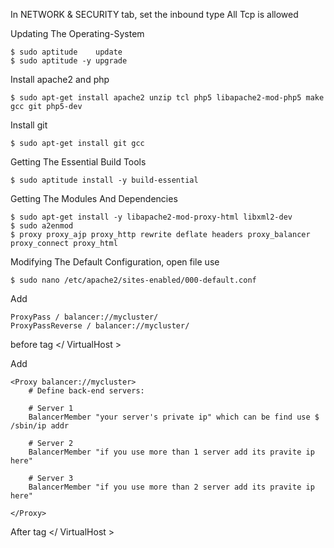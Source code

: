In NETWORK & SECURITY tab, set the inbound type All Tcp is allowed 

Updating The Operating-System
``` 
$ sudo aptitude    update
$ sudo aptitude -y upgrade
```
Install apache2 and php
```
$ sudo apt-get install apache2 unzip tcl php5 libapache2-mod-php5 make gcc git php5-dev
```
Install git 
```
$ sudo apt-get install git gcc
```
Getting The Essential Build Tools
```
$ sudo aptitude install -y build-essential
```
Getting The Modules And Dependencies
```
$ sudo apt-get install -y libapache2-mod-proxy-html libxml2-dev
$ sudo a2enmod
$ proxy proxy_ajp proxy_http rewrite deflate headers proxy_balancer proxy_connect proxy_html
```

Modifying The Default Configuration, open file use
```
$ sudo nano /etc/apache2/sites-enabled/000-default.conf
```

Add 
```
ProxyPass / balancer://mycluster/
ProxyPassReverse / balancer://mycluster/
```
before tag </ VirtualHost >

Add
```
<Proxy balancer://mycluster>
    # Define back-end servers:

    # Server 1
    BalancerMember "your server's private ip" which can be find use $ /sbin/ip addr

    # Server 2
    BalancerMember "if you use more than 1 server add its pravite ip here"

    # Server 3
    BalancerMember "if you use more than 2 server add its pravite ip here"

</Proxy>
```
After tag </ VirtualHost >
